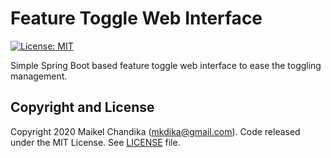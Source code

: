 # Feature Toggle Web Interface

[![License: MIT](https://img.shields.io/badge/License-MIT-blue.svg)](/LICENSE)

Simple Spring Boot based feature toggle web interface to ease the toggling management.

## Copyright and License

Copyright 2020 Maikel Chandika (mkdika@gmail.com). Code released under the MIT License. See [LICENSE](/LICENSE) file.